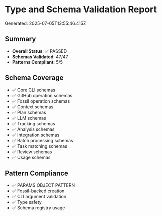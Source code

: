 # Type and Schema Validation Report
Generated: 2025-07-05T13:55:46.415Z

## Summary
- **Overall Status**: ✅ PASSED
- **Schemas Validated**: 47/47
- **Patterns Compliant**: 5/5

## Schema Coverage
- ✅ Core CLI schemas
- ✅ GitHub operation schemas
- ✅ Fossil operation schemas
- ✅ Context schemas
- ✅ Plan schemas
- ✅ LLM schemas
- ✅ Tracking schemas
- ✅ Analysis schemas
- ✅ Integration schemas
- ✅ Batch processing schemas
- ✅ Task matching schemas
- ✅ Review schemas
- ✅ Usage schemas

## Pattern Compliance
- ✅ PARAMS OBJECT PATTERN
- ✅ Fossil-backed creation
- ✅ CLI argument validation
- ✅ Type safety
- ✅ Schema registry usage
